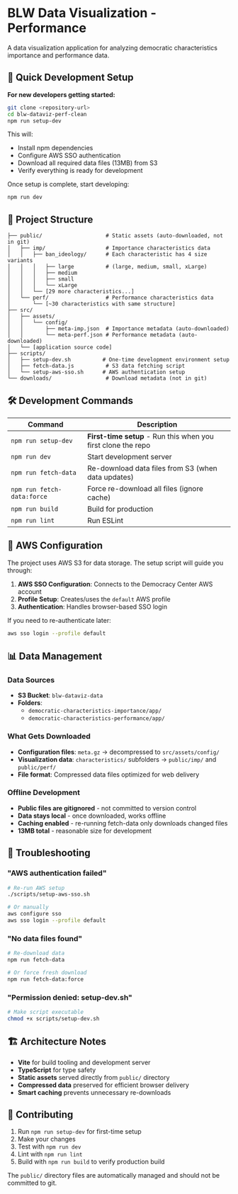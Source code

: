 # BLW Data Visualization - Performance

A data visualization application for analyzing democratic characteristics importance and performance data.

## 🚀 Quick Development Setup

**For new developers getting started:**

```bash
git clone <repository-url>
cd blw-dataviz-perf-clean
npm run setup-dev
```

This will:

- Install npm dependencies
- Configure AWS SSO authentication
- Download all required data files (13MB) from S3
- Verify everything is ready for development

Once setup is complete, start developing:

```bash
npm run dev
```

## 📁 Project Structure

```
├── public/                    # Static assets (auto-downloaded, not in git)
│   ├── imp/                   # Importance characteristics data
│   │   ├── ban_ideology/      # Each characteristic has 4 size variants
│   │   │   ├── large          # (large, medium, small, xLarge)
│   │   │   ├── medium
│   │   │   ├── small
│   │   │   └── xLarge
│   │   └── [29 more characteristics...]
│   └── perf/                  # Performance characteristics data
│       └── [~30 characteristics with same structure]
├── src/
│   ├── assets/
│   │   └── config/
│   │       ├── meta-imp.json  # Importance metadata (auto-downloaded)
│   │       └── meta-perf.json # Performance metadata (auto-downloaded)
│   └── [application source code]
├── scripts/
│   ├── setup-dev.sh          # One-time development environment setup
│   ├── fetch-data.js          # S3 data fetching script
│   └── setup-aws-sso.sh      # AWS authentication setup
└── downloads/                 # Download metadata (not in git)
```

## 🛠️ Development Commands

| Command                    | Description                                                   |
| -------------------------- | ------------------------------------------------------------- |
| `npm run setup-dev`        | **First-time setup** - Run this when you first clone the repo |
| `npm run dev`              | Start development server                                      |
| `npm run fetch-data`       | Re-download data files from S3 (when data updates)            |
| `npm run fetch-data:force` | Force re-download all files (ignore cache)                    |
| `npm run build`            | Build for production                                          |
| `npm run lint`             | Run ESLint                                                    |

## 🔐 AWS Configuration

The project uses AWS S3 for data storage. The setup script will guide you through:

1. **AWS SSO Configuration**: Connects to the Democracy Center AWS account
2. **Profile Setup**: Creates/uses the `default` AWS profile
3. **Authentication**: Handles browser-based SSO login

If you need to re-authenticate later:

```bash
aws sso login --profile default
```

## 📊 Data Management

### Data Sources

- **S3 Bucket**: `blw-dataviz-data`
- **Folders**:
  - `democratic-characteristics-importance/app/`
  - `democratic-characteristics-performance/app/`

### What Gets Downloaded

- **Configuration files**: `meta.gz` → decompressed to `src/assets/config/`
- **Visualization data**: `characteristics/` subfolders → `public/imp/` and `public/perf/`
- **File format**: Compressed data files optimized for web delivery

### Offline Development

- **Public files are gitignored** - not committed to version control
- **Data stays local** - once downloaded, works offline
- **Caching enabled** - re-running fetch-data only downloads changed files
- **13MB total** - reasonable size for development

## 🔧 Troubleshooting

### "AWS authentication failed"

```bash
# Re-run AWS setup
./scripts/setup-aws-sso.sh

# Or manually
aws configure sso
aws sso login --profile default
```

### "No data files found"

```bash
# Re-download data
npm run fetch-data

# Or force fresh download
npm run fetch-data:force
```

### "Permission denied: setup-dev.sh"

```bash
# Make script executable
chmod +x scripts/setup-dev.sh
```

## 🏗️ Architecture Notes

- **Vite** for build tooling and development server
- **TypeScript** for type safety
- **Static assets** served directly from `public/` directory
- **Compressed data** preserved for efficient browser delivery
- **Smart caching** prevents unnecessary re-downloads

## 📝 Contributing

1. Run `npm run setup-dev` for first-time setup
2. Make your changes
3. Test with `npm run dev`
4. Lint with `npm run lint`
5. Build with `npm run build` to verify production build

The `public/` directory files are automatically managed and should not be committed to git.
